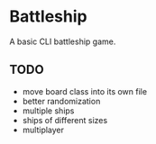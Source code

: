# Battleship
A basic CLI battleship game.

## TODO
- move board class into its own file
- better randomization
- multiple ships
- ships of different sizes
- multiplayer
